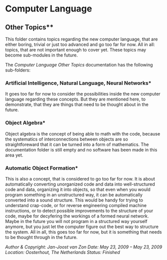 ﻿Computer Language
=================

## Other Topics**

This folder contains topics regarding the new computer language, that are either boring, trivial or just too advanced and go too far for now. All in all: topics, that are not important enough to cover yet. These topics may become sub-modules in the future.

The *Computer Language Other Topics* documentation has the following sub-folders:

### Artificial Intelligence, Natural Language, Neural Networks*

It goes too far for now to consider the possibilities inside the new computer language regarding these concepts. But they are mentioned here, to demonstrate, that they are things that need to be thought about in the future. 

### Object Algebra*

Object algebra is the concept of being able to math with the code, because the systematics of interconnections between objects are so straightforeward that it can be turned into a form of mathematics. The documentation folder is still empty and no software has been made in this area yet.

### Automatic Object Formation*

This is also a concept, that is considered to go too far for now. It is about automatically converting unorganized code and data into well-structured code and data, organizing it into objects, so that even when you would program something in an unstructured way, it can be automatically converted into a sound structure. This would be handy for trying to understand crap-code, or for reverse engineering compiled machine instructions, or to detect possible improvements to the structure of your code, maybe for decyfering the workings of a formed neural network. Maybe in the future you will not program in a structured way yourself anymore, but you just let the computer figure out the best way to structure the system. All in all, this goes too far for now, but it is something that needs to be thought through in the future.


*Author & Copyright: Jan-Joost van Zon        Date: May 23, 2009 – May 23, 2009        Location: Oosterhout, The Netherlands        Status: Finished*
